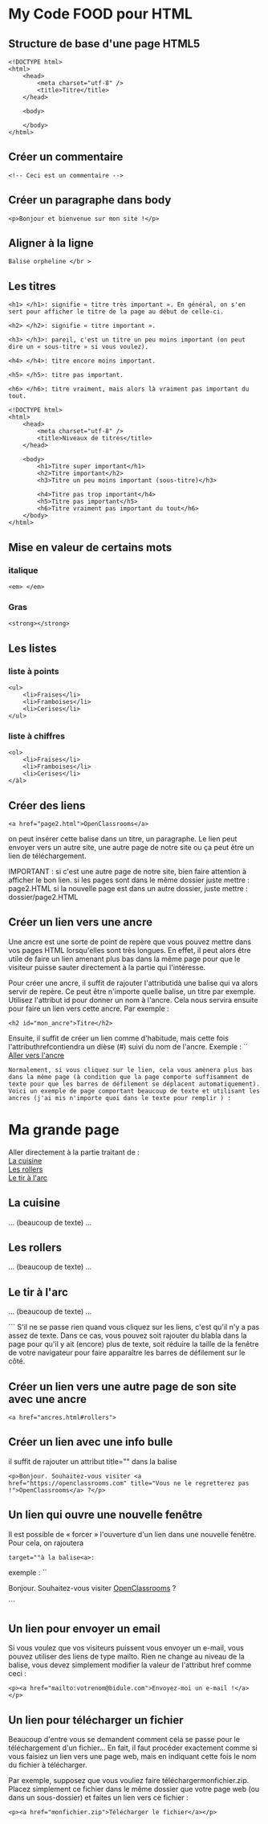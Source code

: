 # My Code FOOD pour HTML


## Structure de base d'une page HTML5
```
<!DOCTYPE html>
<html>
    <head>
        <meta charset="utf-8" />
        <title>Titre</title>
    </head>

    <body>

    </body>
</html>
```


## Créer un commentaire
```
<!-- Ceci est un commentaire -->
```


## Créer un paragraphe dans body
```
<p>Bonjour et bienvenue sur mon site !</p>
```


## Aligner à la ligne
```
Balise orpheline </br >
```


## Les titres
```
<h1> </h1>: signifie « titre très important ». En général, on s'en sert pour afficher le titre de la page au début de celle-ci.

<h2> </h2>: signifie « titre important ».

<h3> </h3>: pareil, c'est un titre un peu moins important (on peut dire un « sous-titre » si vous voulez).

<h4> </h4>: titre encore moins important.

<h5> </h5>: titre pas important.

<h6> </h6>: titre vraiment, mais alors là vraiment pas important du tout.
```
```
<!DOCTYPE html>
<html>
    <head>
        <meta charset="utf-8" />
        <title>Niveaux de titres</title>
    </head>

    <body>
        <h1>Titre super important</h1>
        <h2>Titre important</h2>
        <h3>Titre un peu moins important (sous-titre)</h3>

        <h4>Titre pas trop important</h4>
        <h5>Titre pas important</h5>
        <h6>Titre vraiment pas important du tout</h6>
    </body>
</html>
```


## Mise en valeur de certains mots

### italique
```
<em> </em>
```


### Gras
```
<strong></strong>
```

## Les listes

### liste à points
```
<ul>
    <li>Fraises</li>
    <li>Framboises</li>
    <li>Cerises</li>
</ul>
```


### liste à chiffres
```
<ol>
    <li>Fraises</li>
    <li>Framboises</li>
    <li>Cerises</li>
</àl>
```

## Créer des liens
```
<a href="page2.html">OpenClassrooms</a>
```
on peut insérer cette balise dans un titre, un paragraphe.
Le lien peut envoyer vers un autre site, une autre page de notre site ou ça peut être un lien de téléchargement.

IMPORTANT : si c'est une autre page de notre site, bien faire attention à afficher le bon lien.
si les pages sont dans le même dossier juste mettre : page2.HTML
si la nouvelle page est dans un autre dossier, juste mettre : dossier/page2.HTML


## Créer un lien vers une ancre

Une ancre est une sorte de point de repère que vous pouvez mettre dans vos pages HTML lorsqu'elles sont très longues.
En effet, il peut alors être utile de faire un lien amenant plus bas dans la même page pour que le visiteur puisse sauter directement à la partie qui l'intéresse.

Pour créer une ancre, il suffit de rajouter l'attributidà une balise qui va alors servir de repère. Ce peut être n'importe quelle balise, un titre par exemple.
Utilisez l'attribut id pour donner un nom à l'ancre. Cela nous servira ensuite pour faire un lien vers cette ancre. Par exemple :
```
<h2 id="mon_ancre">Titre</h2>
```
Ensuite, il suffit de créer un lien comme d'habitude, mais cette fois l'attributhrefcontiendra un dièse (#) suivi du nom de l'ancre. Exemple :
``
<a href="#mon_ancre">Aller vers l'ancre</a>
```
Normalement, si vous cliquez sur le lien, cela vous amènera plus bas dans la même page (à condition que la page comporte suffisamment de texte pour que les barres de défilement se déplacent automatiquement).
Voici un exemple de page comportant beaucoup de texte et utilisant les ancres (j'ai mis n'importe quoi dans le texte pour remplir ) :
```
<h1>Ma grande page</h1>

<p>
    Aller directement à la partie traitant de :<br />
    <a href="#cuisine">La cuisine</a><br />
    <a href="#rollers">Les rollers</a><br />
    <a href="#arc">Le tir à l'arc</a><br />
</p>
<h2 id="cuisine">La cuisine</h2>

<p>... (beaucoup de texte) ...</p>

<h2 id="rollers">Les rollers</h2>

<p>... (beaucoup de texte) ...</p>

<h2 id="arc">Le tir à l'arc</h2>

<p>... (beaucoup de texte) ...</p>
```
S'il ne se passe rien quand vous cliquez sur les liens, c'est qu'il n'y a pas assez de texte. Dans ce cas, vous pouvez soit rajouter du blabla dans la page pour qu'il y ait (encore) plus de texte, soit réduire la taille de la fenêtre de votre navigateur pour faire apparaître les barres de défilement sur le côté.

## Créer un lien vers une autre page de son site avec une ancre

```
<a href="ancres.html#rollers">
```

## Créer un lien avec une info bulle

il suffit de rajouter un attribut title="" dans la balise <a>

```
<p>Bonjour. Souhaitez-vous visiter <a href="https://openclassrooms.com" title="Vous ne le regretterez pas !">OpenClassrooms</a> ?</p>
```


## Un lien qui ouvre une nouvelle fenêtre

Il est possible de « forcer » l'ouverture d'un lien dans une nouvelle fenêtre. Pour cela, on rajoutera

```
target=""à la balise<a>:
```

exemple :
``
<p>Bonjour. Souhaitez-vous visiter <a href="https://openclassrooms.com" title="Vous ne le regretterez pas !" target="_blank">OpenClassrooms</a> ?</p>
```

## Un lien pour envoyer un email

Si vous voulez que vos visiteurs puissent vous envoyer un e-mail, vous pouvez utiliser des liens de type mailto. Rien ne change au niveau de la balise, vous devez simplement modifier la valeur de l'attribut href comme ceci :

```
<p><a href="mailto:votrenom@bidule.com">Envoyez-moi un e-mail !</a></p>
```

## Un lien pour télécharger un fichier

Beaucoup d'entre vous se demandent comment cela se passe pour le téléchargement d'un fichier… En fait, il faut procéder exactement comme si vous faisiez un lien vers une page web, mais en indiquant cette fois le nom du fichier à télécharger.

Par exemple, supposez que vous vouliez faire téléchargermonfichier.zip. Placez simplement ce fichier dans le même dossier que votre page web (ou dans un sous-dossier) et faites un lien vers ce fichier :
```
<p><a href="monfichier.zip">Télécharger le fichier</a></p>
```
